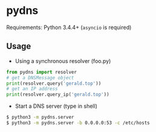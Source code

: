 pydns
===

Requirements: Python 3.4.4+ (`asyncio` is required)

Usage
---
* Using a synchronous resolver (foo.py)
``` python
from pydns import resolver
# get a DNSMessage object
print(resolver.query('gerald.top'))
# get an IP address
print(resolver.query_ip('gerald.top'))
```

* Start a DNS server (type in shell)
``` bash
$ python3 -m pydns.server
$ python3 -m pydns.server -b 0.0.0.0:53 -c /etc/hosts
```
